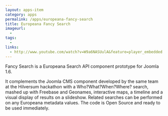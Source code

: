 ```yaml
---
layout: apps-item
category: apps
permalink: /apps/europeana-fancy-search
title: Europeana Fancy Search
imageurl:
  - 
tags:
  - 
links:
  - http://www.youtube.com/watch?v=W9a6NASUulA&feature=player_embedded
---
```


Fancy Search is a Europeana Search API component prototype for Joomla 1.6.

 It complements the Joomla CMS component developed by the same team at the Hilversum hackathon with a Who?What?When?Where? search, mashed up with Freebase and Geonames, interactive maps, a timeline and a visual display of results on a slideshow. Related searches can be performed on any Europeana metadata values. The code is Open Source and ready to be used immediately.
